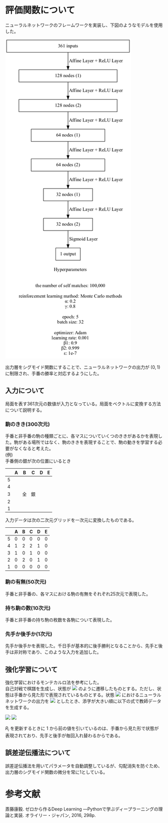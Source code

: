 # 評価関数について

ニューラルネットワークのフレームワークを実装し、下図のようなモデルを使用した。

![model](neural_network/model.png)

出力層をシグモイド関数にすることで、ニューラルネットワークの出力が $(0,1)$ に制限され、手番の勝率と対応するようにした。

## 入力について

局面を表す361次元の数値が入力となっている。局面をベクトルに変換する方法について説明する。

### 駒のきき(300次元)

手番と非手番の駒の種類ごとに、各マスについていくつのききがあるかを表現した。駒がある場所ではなく、駒のききを表現することで、駒の動きを学習する必要がなくなると考えた。<br>
(例)<br>
手番側の銀が次の位置にいるとき

|     | A   | B   | C   | D   | E   | 
| --- | --- | --- | --- | --- | --- | 
| 5   |     |     |     |     |     | 
| 4   |     |     |     |     |     | 
| 3   |     | 全  | 銀  |     |     | 
| 2   |     |     |     |     |     | 
| 1   |     |     |     |     |     | 

入力データは次の二次元グリッドを一次元に変換したものである。

|     | A   | B   | C   | D   | E   | 
| --- | --- | --- | --- | --- | --- | 
| 5   | 0   | 0   | 0   | 0   | 0   | 
| 4   | 1   | 2   | 2   | 1   | 0   | 
| 3   | 1   | 0   | 1   | 0   | 0   | 
| 2   | 0   | 2   | 0   | 1   | 0   | 
| 1   | 0   | 0   | 0   | 0   | 0   | 

### 駒の有無(50次元)

手番と非手番の、各マスにおける駒の有無をそれぞれ25次元で表現した。

### 持ち駒の数(10次元)

手番と非手番の持ち駒の枚数を各駒について表現した。

### 先手か後手か(1次元)

先手か後手かを表現した。千日手が基本的に後手勝利となることから、先手と後手は非対称であり、このような入力を追加した。

## 強化学習について

強化学習におけるモンテカルロ法を参考にした。<br>
自己対戦で棋譜を生成し、状態が
<img src="https://latex.codecogs.com/gif.latex?\inline&space;s_0,s_1,...,s_n"/>
のように遷移したものとする。ただし、状態は手番から見た形で表現されているものとする。状態
<img src="https://latex.codecogs.com/gif.latex?\inline&space;s_i"/>
におけるニューラルネットワークの出力を
<img src="https://latex.codecogs.com/gif.latex?\inline&space;V(s_i)"/>
としたとき、添字が大きい順に以下の式で教師データを生成する。

<img src="https://latex.codecogs.com/gif.latex?V(s_i)&space;\leftarrow&space;(1-\alpha)V(s_i)+\alpha&space;R_{i}"/>
<!-- $$ V(s_i) \leftarrow (1-\alpha)V(s_i) + \alpha R_{i} $$ -->

<img src="https://latex.codecogs.com/gif.latex?R_i&space;=&space;\left\{\begin{array}{ll}1-((1-\gamma)V(s_{i+1})+\gamma&space;R_{i+1})&(i<n)\\0&(i=n)\end{array}\right."/>
<!--
$$ R_i =
\left\{
\begin{array}{ll}
1 - ((1-\gamma)V(s_{i+1}) + \gamma R_{i+1}) & (i < n) \\
0 & (i = n)
\end{array}
\right.$$
-->

$R_i$ を更新するときに $1$ から前の値を引いているのは、手番から見た形で状態が表現されており、先手と後手が毎回入れ替わるからである。<br>

## 誤差逆伝播法について

誤差逆伝播法を用いてパラメータを自動調整しているが、勾配消失を防ぐため、出力層のシグモイド関数の微分を常に1としている。


# 参考文献
斎藤康毅. ゼロから作るDeep Learning ―Pythonで学ぶディープラーニングの理論と実装. オライリー・ジャパン, 2016, 298p.
